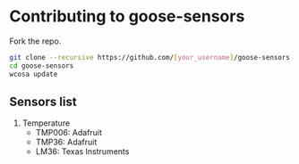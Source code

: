 # Contributing to goose-sensors
Fork the repo.

```bash
git clone --recursive https://github.com/[your_username]/goose-sensors.git
cd goose-sensors
wcosa update
```

## Sensors list
1. Temperature
    * TMP006: Adafruit
    * TMP36: Adafruit
    * LM36: Texas Instruments

